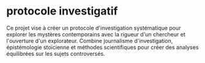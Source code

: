 # protocole investigatif
Ce projet vise à créer un protocole d'investigation systématique pour explorer les mystères contemporains avec la rigueur d'un chercheur et l'ouverture d'un explorateur. Combine journalisme d'investigation, épistémologie stoïcienne et méthodes scientifiques pour créer des analyses équilibrées sur les sujets controversés.
